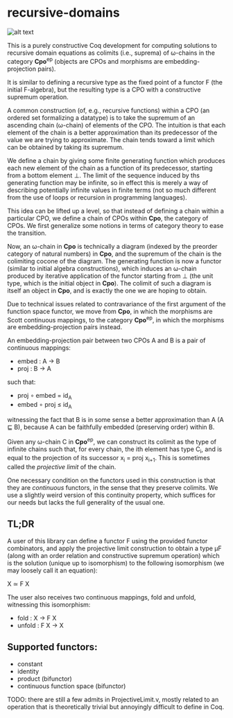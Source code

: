 # recursive-domains

![alt text](https://upload.wikimedia.org/wikipedia/commons/thumb/1/1f/Pythagoras_Tree_Colored.png/220px-Pythagoras_Tree_Colored.png "Logo Title Text 1")

This is a purely constructive Coq development for computing solutions
to recursive domain equations as colimits (i.e., suprema) of ω-chains
in the category **Cpo**<sup>ep</sup> (objects are CPOs and morphisms
are embedding-projection pairs).

It is similar to defining a recursive type as the fixed point of a
functor F (the initial F-algebra), but the resulting type is a CPO
with a constructive supremum operation.

A common construction (of, e.g., recursive functions) within a CPO (an
ordered set formalizing a datatype) is to take the supremum of an
ascending chain (ω-chain) of elements of the CPO. The intuition is
that each element of the chain is a better approximation than its
predecessor of the value we are trying to approximate. The chain tends
toward a limit which can be obtained by taking its supremum.

We define a chain by giving some finite generating function which
produces each new element of the chain as a function of its
predecessor, starting from a bottom element ⊥. The limit of the
sequence induced by ths generating function may be infinite, so in
effect this is merely a way of describing potentially infinite values
in finite terms (not so much different from the use of loops or
recursion in programming languages).

This idea can be lifted up a level, so that instead of defining a
chain within a particular CPO, we define a chain of CPOs within
**Cpo**, the category of CPOs. We first generalize some notions in
terms of category theory to ease the transition.

Now, an ω-chain in **Cpo** is technically a diagram (indexed by the
preorder category of natural numbers) in **Cpo**, and the supremum of
the chain is the colimiting cocone of the diagram. The generating
function is now a functor (similar to initial algebra constructions),
which induces an ω-chain produced by iterative application of the
functor starting from ⊥ (the unit type, which is the initial object in
**Cpo**). The colimit of such a diagram is itself an object in
**Cpo**, and is exactly the one we are hoping to obtain.

Due to technical issues related to contravariance of the first
argument of the function space functor, we move from **Cpo**, in which
the morphisms are Scott continuous mappings, to the category
**Cpo**<sup>ep</sup>, in which the morphisms are embedding-projection
pairs instead.

An embedding-projection pair between two CPOs A and B is a pair of
continuous mappings:
* embed : A → B
* proj : B → A

such that:

* proj ∘ embed = id<sub>A</sub>
* embed ∘ proj ≤ id<sub>A</sub>

witnessing the fact that B is in some sense a better approximation
than A (A ⊑ B), because A can be faithfully embedded (preserving
order) within B.

Given any ω-chain C in **Cpo**<sup>ep</sup>, we can construct its
colimit as the type of infinite chains such that, for every chain, the
ith element has type C<sub>i</sub>, and is equal to the projection of
its successor x<sub>i</sub> = proj x<sub>i+1</sub>. This is sometimes
called the *projective limit* of the chain.

One necessary condition on the functors used in this construction is
that they are *continuous* functors, in the sense that they preserve
colimits. We use a slightly weird version of this continuity property,
which suffices for our needs but lacks the full generality of the
usual one.

## TL;DR

A user of this library can define a functor F using the provided
functor combinators, and apply the projective limit construction to
obtain a type μF (along with an order relation and constructive
supremum operation) which is the solution (unique up to isomorphism)
to the following isomorphism (we may loosely call it an equation):

X ≃ F X

The user also receives two continuous mappings, fold and unfold,
witnessing this isomorphism:

* fold : X → F X
* unfold : F X → X


## Supported functors:
* constant
* identity
* product (bifunctor)
* continuous function space (bifunctor)

TODO: there are still a few admits in ProjectiveLimit.v, mostly
related to an operation that is theoretically trivial but annoyingly
difficult to define in Coq.
